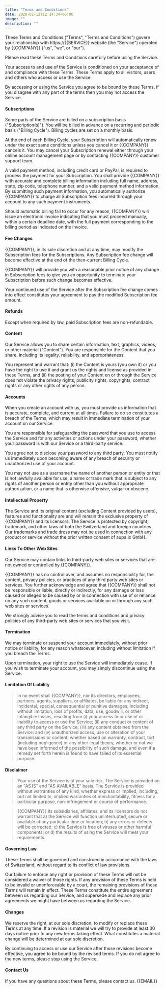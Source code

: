 ```yaml
---
title: "Terms and Conditions"
date: 2020-02-12T12:14:34+06:00
image: ""
description: ""
---
```



These Terms and Conditions ("Terms", "Terms and Conditions") govern your relationship with
https://{{SERVICE}} website (the "Service") operated by {{COMPANY}} ("us", "we",
or "our").

Please read these Terms and Conditions carefully before using the Service.

Your access to and use of the Service is conditioned on your acceptance of and compliance with these Terms.
These Terms apply to all visitors, users and others who access or use the Service.

By accessing or using the Service you agree to be bound by these Terms. If you disagree with any part of the
terms then you may not access the Service.


#### Subscriptions

Some parts of the Service are billed on a subscription basis ("Subscription(s)"). You will be billed in
advance on a recurring and periodic basis ("Billing Cycle"). Billing cycles are set on a monthly basis.

At the end of each Billing Cycle, your Subscription will automatically renew under the exact same conditions
unless you cancel it or {{COMPANY}} cancels it. You may cancel your Subscription renewal either through
your online account management page or by contacting {{COMPANY}} customer support team.

A valid payment method, including credit card or PayPal, is required to process the payment for your
Subscription. You shall provide {{COMPANY}} with accurate and complete billing information including full
name, address, state, zip code, telephone number, and a valid payment method information. By submitting such
payment information, you automatically authorize {{COMPANY}} to charge all Subscription fees incurred
through your account to any such payment instruments.

Should automatic billing fail to occur for any reason, {{COMPANY}} will issue an electronic invoice
indicating that you must proceed manually, within a certain deadline date, with the full payment
corresponding to the billing period as indicated on the invoice.


#### Fee Changes

{{COMPANY}}, in its sole discretion and at any time, may modify the Subscription fees for the Subscriptions.
Any Subscription fee change will become effective at the end of the then-current Billing Cycle.

{{COMPANY}} will provide you with a reasonable prior notice of any change in Subscription fees to give you
an opportunity to terminate your Subscription before such change becomes effective.

Your continued use of the Service after the Subscription fee change comes into effect constitutes your
agreement to pay the modified Subscription fee amount.


#### Refunds

Except when required by law, paid Subscription fees are non-refundable.


#### Content

Our Service allows you to share certain information, text,
graphics, videos, or other material ("Content"). You are responsible for the Content that you share, including its legality, reliability, and appropriateness.

You represent and warrant that: (i) the Content is yours (you own it) or you have the right to use it and
grant us the rights and license as provided in these Terms, and (ii) the posting of your Content on or
through the Service does not violate the privacy rights, publicity rights, copyrights, contract rights or
any other rights of any person.

#### Accounts

When you create an account with us, you must provide us information that is accurate, complete, and current
at all times. Failure to do so constitutes a breach of the Terms, which may result in immediate termination
of your account on our Service.

You are responsible for safeguarding the password that you use to access the Service and for any activities
or actions under your password, whether your password is with our Service or a third-party service.

You agree not to disclose your password to any third party. You must notify us immediately upon becoming
aware of any breach of security or unauthorized use of your account.

You may not use as a username the name of another person or entity or that is not lawfully available for use,
a name or trade mark that is subject to any rights of another person or entity other than you without
appropriate authorization, or a name that is otherwise offensive, vulgar or obscene.


#### Intellectual Property

The Service and its original content (excluding Content provided by users), features and functionality are
and will remain the exclusive property of {{COMPANY}} and its licensors. The Service is protected by
copyright, trademark, and other laws of both the Switzerland and foreign countries. Our trademarks and trade
dress may not be used in connection with any product or service without the prior written consent of aupa.io
GmbH.


#### Links To Other Web Sites

Our Service may contain links to third-party web sites or services that are not owned or controlled by
{{COMPANY}}.

{{COMPANY}} has no control over, and assumes no responsibility for, the content, privacy policies, or
practices of any third party web sites or services. You further acknowledge and agree that {{COMPANY}}
shall not be responsible or liable, directly or indirectly, for any damage or loss caused or alleged to be
caused by or in connection with use of or reliance on any such content, goods or services available on or
through any such web sites or services.

We strongly advise you to read the terms and conditions and privacy policies of any third-party web sites or
services that you visit.


#### Termination

We may terminate or suspend your account immediately, without prior notice or liability, for any reason
whatsoever, including without limitation if you breach the Terms.

Upon termination, your right to use the Service will immediately cease. If you wish to terminate your
account, you may simply discontinue using the Service.


#### Limitation Of Liability

>In no event shall {{COMPANY}}, nor its directors, employees, partners, agents, suppliers, or affiliates, be
>liable for any indirect, incidental, special, consequential or punitive damages, including without
>limitation, loss of profits, data, use, goodwill, or other intangible losses, resulting from (i) your access
>to or use of or inability to access or use the Service; (ii) any conduct or content of any third party on
>the Service; (iii) any content obtained from the Service; and (iv) unauthorized access, use or alteration of
>your transmissions or content, whether based on warranty, contract, tort (including negligence) or any other
>legal theory, whether or not we have been informed of the possibility of such damage, and even if a remedy
>set forth herein is found to have failed of its essential purpose.


#### Disclaimer

>Your use of the Service is at your sole risk. The Service is provided on an "AS IS" and "AS AVAILABLE" basis.
>The Service is provided without warranties of any kind, whether express or implied, including, but not
>limited to, implied warranties of merchantability, fitness for a particular purpose, non-infringement or
>course of performance.

>{{COMPANY}} its subsidiaries, affiliates, and its licensors do not warrant that a) the Service will function
>uninterrupted, secure or available at any particular time or location; b) any errors or defects will be
>corrected; c) the Service is free of viruses or other harmful components; or d) the results of using the
>Service will meet your requirements.


#### Governing Law

These Terms shall be governed and construed in accordance with the laws of Switzerland, without regard to its
conflict of law provisions.

Our failure to enforce any right or provision of these Terms will not be considered a waiver of those rights.
If any provision of these Terms is held to be invalid or unenforceable by a court, the remaining provisions
of these Terms will remain in effect. These Terms constitute the entire agreement between us regarding our
Service, and supersede and replace any prior agreements we might have between us regarding the Service.


#### Changes

We reserve the right, at our sole discretion, to modify or replace these Terms at any time. If a revision is
material we will try to provide at least 30 days notice prior to any new terms taking effect. What
constitutes a material change will be determined at our sole discretion.

By continuing to access or use our Service after those revisions become effective, you agree to be bound by
the revised terms. If you do not agree to the new terms, please stop using the Service.


#### Contact Us

If you have any questions about these Terms, please contact us.
{{EMAIL}}
